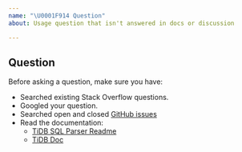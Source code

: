 ```yaml
---
name: "\U0001F914 Question"
about: Usage question that isn't answered in docs or discussion

---
```


## Question

Before asking a question, make sure you have:

- Searched existing Stack Overflow questions.
- Googled your question.
- Searched open and closed [GitHub issues](https://github.com/simon-root/parser/v5/issues?utf8=%E2%9C%93&q=is%3Aissue)
- Read the documentation:
  - [TiDB SQL Parser Readme](https://github.com/simon-root/parser/v5)
  - [TiDB Doc](https://github.com/pingcap/docs)
